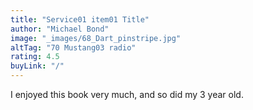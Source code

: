 ```yaml
---
title: "Service01 item01 Title"
author: "Michael Bond"
image: "_images/68_Dart_pinstripe.jpg"
altTag: "70 Mustang03 radio"
rating: 4.5
buyLink: "/"
---
```


I enjoyed this book very much, and so did my 3 year old.